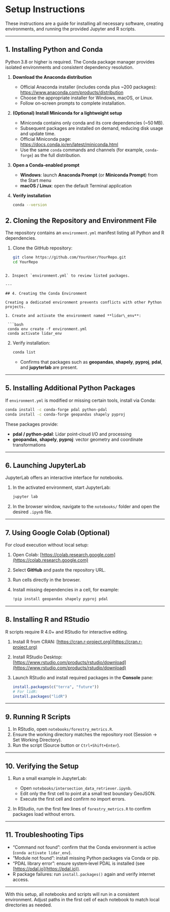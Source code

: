 # Setup Instructions

These instructions are a guide for installing all necessary software, creating environments, and running the provided Jupyter and R scripts. 


---

## 1. Installing Python and Conda

Python 3.8 or higher is required. The Conda package manager provides isolated environments and consistent dependency resolution.

1. **Download the Anaconda distribution**  
   - Official Anaconda installer (includes conda plus ~200 packages):  
     https://www.anaconda.com/products/distribution  
   - Choose the appropriate installer for Windows, macOS, or Linux.  
   - Follow on‑screen prompts to complete installation.

2. **(Optional) Install Miniconda for a lightweight setup**  
   - Miniconda contains only conda and its core dependencies (~50 MB).  
   - Subsequent packages are installed on demand, reducing disk usage and update time.  
   - Official Miniconda page:  
     https://docs.conda.io/en/latest/miniconda.html  
   - Use the same `conda` commands and channels (for example, `conda-forge`) as the full distribution.

3. **Open a Conda-enabled prompt**  
   - **Windows**: launch **Anaconda Prompt** (or **Miniconda Prompt**) from the Start menu  
   - **macOS / Linux**: open the default Terminal application  

4. **Verify installation**  
   ```bash
   conda --version
   ```


## 2. Cloning the Repository and Environment File

The repository contains an `environment.yml` manifest listing all Python and R dependencies.

1. Clone the GitHub repository:  
   ```bash
   git clone https://github.com/YourUser/YourRepo.git
   cd YourRepo
  ```

2. Inspect `environment.yml` to review listed packages.

---

## 4. Creating the Conda Environment

Creating a dedicated environment prevents conflicts with other Python projects.

1. Create and activate the environment named **lidar\_env**:

   ```bash
   conda env create -f environment.yml
   conda activate lidar_env
   ```

2. Verify installation:

   ```bash
   conda list
   ```

   * Confirms that packages such as **geopandas**, **shapely**, **pyproj**, **pdal**, and **jupyterlab** are present.

---

## 5. Installing Additional Python Packages

If `environment.yml` is modified or missing certain tools, install via Conda:

```bash
conda install -c conda-forge pdal python-pdal
conda install -c conda-forge geopandas shapely pyproj
```

These packages provide:

* **pdal / python-pdal**: Lidar point‑cloud I/O and processing
* **geopandas**, **shapely**, **pyproj**: vector geometry and coordinate transformations

---

## 6. Launching JupyterLab

JupyterLab offers an interactive interface for notebooks.

1. In the activated environment, start JupyterLab:

   ```bash
   jupyter lab
   ```
2. In the browser window, navigate to the `notebooks/` folder and open the desired `.ipynb` file.

---

## 7. Using Google Colab (Optional)

For cloud execution without local setup:

1. Open Colab:
   [https://colab.research.google.com](https://colab.research.google.com)
2. Select **GitHub** and paste the repository URL.
3. Run cells directly in the browser.
4. Install missing dependencies in a cell, for example:

   ```bash
   !pip install geopandas shapely pyproj pdal
   ```

---

## 8. Installing R and RStudio

R scripts require R 4.0+ and RStudio for interactive editing.

1. Install R from CRAN:
   [https://cran.r-project.org](https://cran.r-project.org)
2. Install RStudio Desktop:
   [https://www.rstudio.com/products/rstudio/download](https://www.rstudio.com/products/rstudio/download)
3. Launch RStudio and install required packages in the **Console** pane:

   ```r
   install.packages(c("terra", "future"))
   # For lidR:
   install.packages("lidR")
   ```

---

## 9. Running R Scripts

1. In RStudio, open `notebooks/forestry_metrics.R`.
2. Ensure the working directory matches the repository root (Session -> Set Working Directory).
3. Run the script (Source button or `Ctrl+Shift+Enter`).

---

## 10. Verifying the Setup

1. Run a small example in JupyterLab:

   * Open `notebooks/intersection_data_retriever.ipynb`.
   * Edit only the first cell to point at a small test boundary GeoJSON.
   * Execute the first cell and confirm no import errors.

2. In RStudio, run the first few lines of `forestry_metrics.R` to confirm packages load without errors.

---

## 11. Troubleshooting Tips

* “Command not found”: confirm that the Conda environment is active (`conda activate lidar_env`).
* “Module not found”: install missing Python packages via Conda or pip.
* “PDAL library error”: ensure system‑level PDAL is installed (see [https://pdal.io](https://pdal.io)).
* R package failures: run `install.packages()` again and verify internet access.

---

With this setup, all notebooks and scripts will run in a consistent environment. Adjust paths in the first cell of each notebook to match local directories as needed.
